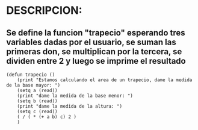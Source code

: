 # DESCRIPCION:
## Se define la funcion "trapecio" esperando tres variables dadas por el usuario, se suman las primeras don, se multiplican por la tercera, se dividen entre 2 y luego se imprime el resultado
~~~
(defun trapecio ()
	(print "Estamos calculando el area de un trapecio, dame la medida de la base mayor: ")
	(setq a (read))
	(print "dame la medida de la base menor: ")
	(setq b (read))
	(print "dame la medida de la altura: ")
	(setq c (read))
	( / ( * (+ a b) c) 2 )
	)
~~~
	
